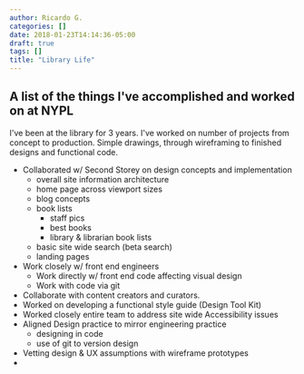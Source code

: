 ```yaml
---
author: Ricardo G.
categories: []
date: 2018-01-23T14:14:36-05:00
draft: true
tags: []
title: "Library Life"
---
```

## A list of the things I've accomplished and worked on at NYPL
I've been at the library for 3 years. I've worked on number of projects from concept to production. Simple drawings, through wireframing to finished designs and functional code.


* Collaborated w/ Second Storey on design concepts and implementation
  * overall site information architecture
  * home page across viewport sizes
  * blog concepts
  * book lists
    * staff pics
    * best books
    * library & librarian book lists
  * basic site wide search (beta search)
  * landing pages
* Work closely w/ front end engineers
  * Work directly w/ front end code affecting visual design
  * Work with code via git
* Collaborate with content creators and curators.
* Worked on developing a functional style guide (Design Tool Kit)
* Worked closely entire team to address site wide Accessibility issues
* Aligned Design practice to mirror engineering practice
  * designing in code
  * use of git to version design
* Vetting design & UX assumptions with wireframe prototypes
*

